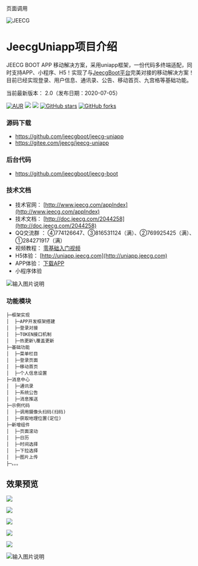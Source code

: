 
<p>页面调用</p>
<script>
    import scanHelper from "./scanHelper.js"  
    onfirm(){  
    let  setId = setTimeout(function(){  
        if(this.obj.code){  
            this.obj.code = sanHelper.GetCodeFromScanText(this.obj.code)  
            //或者 this.obj.code = sanHelper.GetCodeFromScanText(this.obj.code,'MCode')  
            // 在data定义 list:{} ，获取多个值用GetModelFromScanText()  
            //this.list = sanHelper.GetModelFromScanText(this.obj.code)  
        }  
        clearTimeout(setId)  
    },100)  
</script>


![JEECG](https://static.oschina.net/uploads/img/201905/24164523_XDhg.png "JeecgBoot快速开发平台")




# JeecgUniapp项目介绍
JEECG BOOT APP 移动解决方案，采用uniapp框架，一份代码多终端适配，同时支持APP、小程序、H5！实现了与[JeecgBoot平台](https://github.com/jeecgboot/jeecg-boot)完美对接的移动解决方案！目前已经实现登录、用户信息、通讯录、公告、移动首页、九宫格等基础功能。

当前最新版本： 2.0（发布日期：2020-07-05）


[![AUR](https://img.shields.io/badge/license-Apache%20License%202.0-blue.svg)](https://github.com/zhangdaiscott/jeecg-boot/blob/master/LICENSE)
[![](https://img.shields.io/badge/Author-JEECG团队-orange.svg)](http://www.jeecg.com)
[![](https://img.shields.io/badge/version-2.0-brightgreen.svg)](https://github.com/zhangdaiscott/jeecg-boot-uniapp)
[![GitHub stars](https://img.shields.io/github/stars/zhangdaiscott/jeecg-boot-uniapp.svg?style=social&label=Stars)](https://github.com/zhangdaiscott/jeecg-boot-uniapp)
[![GitHub forks](https://img.shields.io/github/forks/zhangdaiscott/jeecg-boot-uniapp.svg?style=social&label=Fork)](https://github.com/zhangdaiscott/jeecg-boot-uniapp)




### 源码下载
- https://github.com/jeecgboot/jeecg-uniapp
- https://gitee.com/jeecg/jeecg-uniapp

### 后台代码
-  https://github.com/jeecgboot/jeecg-boot

### 技术文档
- 技术官网： [http://www.jeecg.com/appIndex](http://www.jeecg.com/appIndex)
- 技术文档： [http://doc.jeecg.com/2044258](http://doc.jeecg.com/2044258)
- QQ交流群 ： ④774126647、③816531124（满）、②769925425（满）、①284271917（满）
- 视频教程： [零基础入门视频](https://www.bilibili.com/video/BV1sQ4y1R7Rz)
- H5体验：  [http://uniapp.jeecg.com](http://uniapp.jeecg.com)
- APP体验： [下载APP](https://jeecgos.oss-cn-beijing.aliyuncs.com/app/jeecgbootapp_20210518.apk)
- 小程序体验

![输入图片说明](https://oscimg.oschina.net/oscnet/up-213908261262c30a7d83a4bc9936587ed2a.png "在这里输入图片标题")



### 功能模块
```
├─框架实现
│  ├─APP开发框架搭建
│  ├─登录对接
│  ├─TOKEN接口机制
│  ├─热更新\覆盖更新
├─基础功能
│  ├─菜单栏目
│  ├─登录页面
│  ├─移动首页
│  ├─个人信息设置
├─消息中心
│  ├─通讯录
│  ├─系统公告
│  ├─消息推送
├─示例代码
│  ├─调用摄像头扫码(扫码)
│  ├─获取地理位置(定位)
├─新增组件
│  ├─页面滚动
│  ├─日历
│  ├─时间选择
│  ├─下拉选择
│  ├─图片上传
├─。。。
```




效果预览
----

![](https://oscimg.oschina.net/oscnet/up-9fb74025440e6066651599d78b4bc78f2cd.png)

![](https://oscimg.oschina.net/oscnet/up-7605e213638a559bba64279b6db93af3ed0.png)

![](https://oscimg.oschina.net/oscnet/up-43ddd52486509ab06a920c3f99f42b8b432.png)

![](https://oscimg.oschina.net/oscnet/up-02d83a8fe3fab4c0153862a9084f8a94cbb.png)

![](https://oscimg.oschina.net/oscnet/up-937a63d5e13869c40e6f1437452171d8235.png)

![输入图片说明](https://oscimg.oschina.net/oscnet/up-49e27699eb278c7c6b6748bfeaeb6c13b72.gif "在这里输入图片标题")

